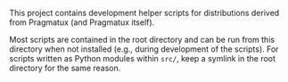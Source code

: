 This project contains development helper scripts for distributions derived from
Pragmatux (and Pragmatux itself).

Most scripts are contained in the root directory and can be run from this
directory when not installed (e.g., during development of the scripts). For
scripts written as Python modules within `src/`, keep a symlink in the root
directory for the same reason.
